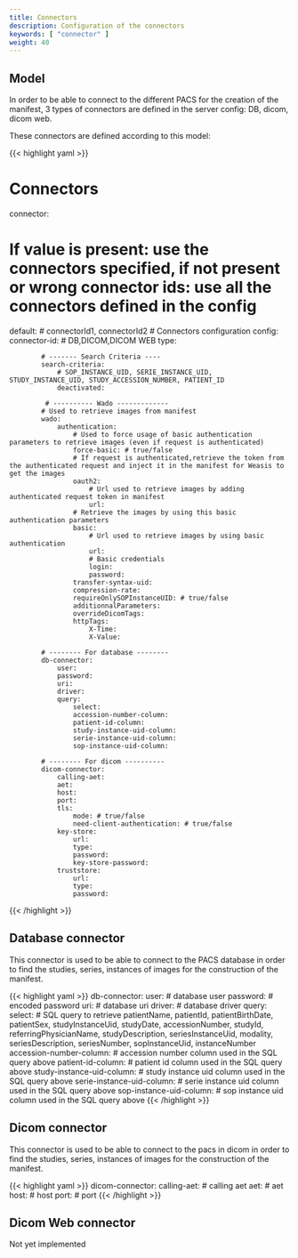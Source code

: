 ```yaml
---
title: Connectors
description: Configuration of the connectors
keywords: [ "connector" ]
weight: 40
---
```


## Model

In order to be able to connect to the different PACS for the creation of the manifest, 3 types of connectors are defined in the server config: DB, dicom, dicom web.

These connectors are defined according to this model:

{{< highlight yaml >}}
# Connectors
connector:

# If value is present: use the connectors specified, if not present or wrong connector ids: use all the connectors defined in the config
default: # connectorId1, connectorId2
    # Connectors configuration
    config:
        connector-id:
            # DB,DICOM,DICOM WEB
            type:

            # ------- Search Criteria ----
            search-criteria:
                # SOP_INSTANCE_UID, SERIE_INSTANCE_UID, STUDY_INSTANCE_UID, STUDY_ACCESSION_NUMBER, PATIENT_ID
                deactivated:

             # ---------- Wado -------------
            # Used to retrieve images from manifest
            wado:
                authentication:
                    # Used to force usage of basic authentication parameters to retrieve images (even if request is authenticated)
                    force-basic: # true/false
                    # If request is authenticated,retrieve the token from the authenticated request and inject it in the manifest for Weasis to get the images
                    oauth2:
                        # Url used to retrieve images by adding authenticated request token in manifest
                        url:
                    # Retrieve the images by using this basic authentication parameters
                    basic:
                        # Url used to retrieve images by using basic authentication
                        url: 
                        # Basic credentials
                        login:
                        password:
                    transfer-syntax-uid:
                    compression-rate:
                    requireOnlySOPInstanceUID: # true/false
                    additionnalParameters:
                    overrideDicomTags:
                    httpTags:
                        X-Time:
                        X-Value:

            # -------- For database --------
            db-connector:
                user:
                password:
                uri:
                driver:
                query:
                    select:
                    accession-number-column:
                    patient-id-column:
                    study-instance-uid-column:
                    serie-instance-uid-column:
                    sop-instance-uid-column:

            # -------- For dicom ----------
            dicom-connector:
                calling-aet:
                aet:
                host:
                port:
                tls:
                    mode: # true/false
                    need-client-authentication: # true/false
                key-store:
                    url:
                    type:
                    password:
                    key-store-password:
                truststore:
                    url:
                    type:
                    password:
{{< /highlight >}}

## Database connector

This connector is used to be able to connect to the PACS database in order to find the studies, series, instances of images for the construction of the manifest.

{{< highlight yaml >}}
db-connector:
    user: # database user
    password: # encoded password
    uri: # database uri
    driver: # database driver
    query:
        select: # SQL query to retrieve patientName, patientId, patientBirthDate, patientSex, studyInstanceUid, studyDate, accessionNumber, studyId, referringPhysicianName, studyDescription, seriesInstanceUid, modality, seriesDescription, seriesNumber, sopInstanceUid, instanceNumber
        accession-number-column: # accession number column used in the SQL query above
        patient-id-column: # patient id column used in the SQL query above
        study-instance-uid-column: # study instance uid column used in the SQL query above
        serie-instance-uid-column: # serie instance uid column used in the SQL query above
        sop-instance-uid-column: # sop instance uid column used in the SQL query above
{{< /highlight >}}

## Dicom connector

This connector is used to be able to connect to the pacs in dicom in order to find the studies, series, instances of images for the construction of the manifest.

{{< highlight yaml >}}
dicom-connector:
    calling-aet: # calling aet
    aet: # aet
    host: # host
    port: # port
{{< /highlight >}}


## Dicom Web connector

Not yet implemented